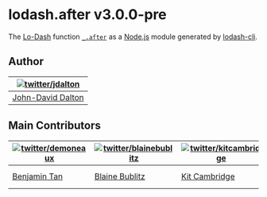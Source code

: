 # lodash.after v3.0.0-pre

The [Lo-Dash](http://lodash.com/) function [`_.after`](http://lodash.com/docs#after) as a [Node.js](http://nodejs.org/) module generated by [lodash-cli](https://npmjs.org/package/lodash-cli).

## Author

| [![twitter/jdalton](http://gravatar.com/avatar/299a3d891ff1920b69c364d061007043?s=70)](https://twitter.com/jdalton "Follow @jdalton on Twitter") |
|---|
| [John-David Dalton](http://allyoucanleet.com/) |

## Main Contributors

| [![twitter/demoneaux](http://gravatar.com/avatar/029b19dba521584d83398ada3ecf6131?s=70)](https://twitter.com/demoneaux "Follow @demoneaux on Twitter") | [![twitter/blainebublitz](http://gravatar.com/avatar/ac1c67fd906c9fecd823ce302283b4c1?s=70)](https://twitter.com/blainebublitz "Follow @BlaineBublitz on Twitter") | [![twitter/kitcambridge](http://gravatar.com/avatar/6662a1d02f351b5ef2f8b4d815804661?s=70)](https://twitter.com/kitcambridge "Follow @kitcambridge on Twitter") | [![twitter/mathias](http://gravatar.com/avatar/24e08a9ea84deb17ae121074d0f17125?s=70)](https://twitter.com/mathias "Follow @mathias on Twitter") |
|---|---|---|---|
| [Benjamin Tan](http://d10.github.io/) | [Blaine Bublitz](http://www.iceddev.com/) | [Kit Cambridge](http://kitcambridge.be/) | [Mathias Bynens](https://mathiasbynens.be/) |
